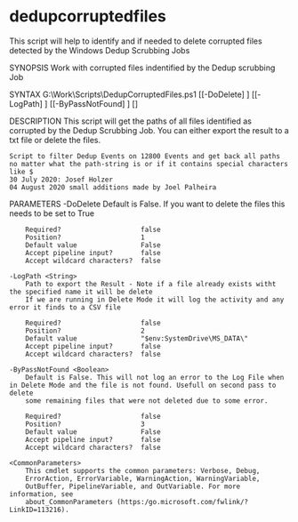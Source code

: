 # dedupcorruptedfiles
This script will help to identify and if needed to delete corrupted files detected by the Windows Dedup Scrubbing Jobs

SYNOPSIS
    Work with corrupted files indentified by the Dedup scrubbing Job
    
    
SYNTAX
    G:\Work\Scripts\DedupCorruptedFiles.ps1 [[-DoDelete] <Boolean>] [[-LogPath] <String>] [[-ByPassNotFound] <Boolean>] [<CommonParameters>]
    
    
DESCRIPTION
    This script will get the paths of all files identified as corrupted by the Dedup Scrubbing Job. You can either export the result to a txt file or 
    delete the files.
    
    Script to filter Dedup Events on 12800 Events and get back all paths no matter what the path-string is or if it contains special characters like $
    30 July 2020: Josef Holzer 
    04 August 2020 small additions made by Joel Palheira
    

PARAMETERS
    -DoDelete <Boolean>
        Default is False. If you want to delete the files this needs to be set to True
        
        Required?                    false
        Position?                    1
        Default value                False
        Accept pipeline input?       false
        Accept wildcard characters?  false
        
    -LogPath <String>
        Path to export the Result - Note if a file already exists witht the specified name it will be delete
        If we are running in Delete Mode it will log the activity and any error it finds to a CSV file
        
        Required?                    false
        Position?                    2
        Default value                "$env:SystemDrive\MS_DATA\"
        Accept pipeline input?       false
        Accept wildcard characters?  false
        
    -ByPassNotFound <Boolean>
        Default is False. This will not log an error to the Log File when in Delete Mode and the file is not found. Usefull on second pass to delete 
        some remaining files that were not deleted due to some error.
        
        Required?                    false
        Position?                    3
        Default value                False
        Accept pipeline input?       false
        Accept wildcard characters?  false
        
    <CommonParameters>
        This cmdlet supports the common parameters: Verbose, Debug,
        ErrorAction, ErrorVariable, WarningAction, WarningVariable,
        OutBuffer, PipelineVariable, and OutVariable. For more information, see 
        about_CommonParameters (https:/go.microsoft.com/fwlink/?LinkID=113216). 
